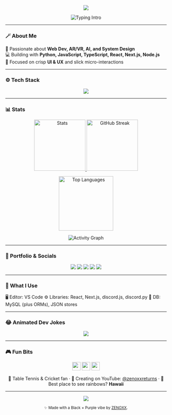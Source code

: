 <!-- THEME: Black x Purple | Author: ZENOXX -->
<p align="center">
  <img src="https://capsule-render.vercel.app/api?type=waving&height=200&color=9A4DFF&text=ZENOXX&fontAlign=50&fontAlignY=35&fontSize=70&fontColor=ffffff&desc=Full%20Stack%20Developer%20%7C%20Python%20%E2%80%A2%20JS%20%E2%80%A2%20TS&descAlign=50&descAlignY=60&animation=fadeIn"/>
</p>

<p align="center">
  <img src="https://readme-typing-svg.demolab.com?font=Fira+Code&weight=700&size=28&pause=1000&color=9A4DFF&center=true&vCenter=true&width=1000&lines=Python+%7C+JavaScript+%7C+TypeScript;React.js+%2B+Next.js+%2B+Node.js;Discord.js+%2F+Discord.py;UI+%26+UX+%7C+Texture+Design;Always+building+cool+stuff+%F0%9F%94%A5" alt="Typing Intro" />
</p>

---

### 🪄 About Me
<p>
  🚀 Passionate about <b>Web Dev, AR/VR, AI, and System Design</b><br/>
  💻 Building with <b>Python, JavaScript, TypeScript, React, Next.js, Node.js</b><br/>
  🎨 Focused on crisp <b>UI & UX</b> and slick micro-interactions<br/>
</p>

---

### ⚙️ Tech Stack
<p align="center">
  <img src="https://skillicons.dev/icons?i=python,js,ts,react,nextjs,nodejs,html,css,discord,vscode,tailwind,figma&perline=8&theme=dark" />
</p>

---

### 📊 Stats
<p align="center">
  <a href="https://github.com/zenoxxbabes">
    <img height="160" src="https://github-readme-stats.vercel.app/api?username=zenoxxbabes&show_icons=true&bg_color=0D1117&title_color=9A4DFF&icon_color=9A4DFF&text_color=FFFFFF&hide_border=true" alt="Stats"/>
  </a>
  <a href="https://github.com/zenoxxbabes">
    <img height="160" src="https://streak-stats.demolab.com?user=zenoxxbabes&theme=radical&background=0D1117&ring=9A4DFF&fire=9A4DFF&currStreakLabel=9A4DFF&dates=FFFFFF&hide_border=true" alt="GitHub Streak"/>
  </a>
</p>
<p align="center">
  <a href="https://github.com/zenoxxbabes">
    <img height="170" src="https://github-readme-stats.vercel.app/api/top-langs/?username=zenoxxbabes&layout=compact&bg_color=0D1117&title_color=9A4DFF&text_color=FFFFFF&hide_border=true" alt="Top Languages"/>
  </a>
</p>
<p align="center">
  <img src="https://github-readme-activity-graph.vercel.app/graph?username=zenoxxbabes&bg_color=0D1117&color=9A4DFF&line=9A4DFF&point=FFFFFF&area=true&hide_border=true&custom_title=%F0%9F%94%A5%20Contribution%20Graph%20%F0%9F%94%A5" alt="Activity Graph"/>
</p>

---

### 🔗 Portfolio & Socials
<p align="center">
  <a href="https://zenoxx.netlify.app/" target="_blank"><img src="https://img.shields.io/badge/%F0%9F%8C%90%20Portfolio-9A4DFF?style=for-the-badge&logo=firefox&logoColor=white&labelColor=0D1117"></a>
  <a href="https://github.com/zenoxxbabes" target="_blank"><img src="https://img.shields.io/badge/GitHub-9A4DFF?style=for-the-badge&logo=github&logoColor=white&labelColor=0D1117"></a>
  <a href="https://youtube.com/@zenoxxreturns" target="_blank"><img src="https://img.shields.io/badge/YouTube-9A4DFF?style=for-the-badge&logo=youtube&logoColor=white&labelColor=0D1117"></a>
  <a href="https://instagram.com/thezenoxx" target="_blank"><img src="https://img.shields.io/badge/Instagram-9A4DFF?style=for-the-badge&logo=instagram&logoColor=white&labelColor=0D1117"></a>
  <a href="https://discordapp.com/users/thezenoxx" target="_blank"><img src="https://img.shields.io/badge/Discord-9A4DFF?style=for-the-badge&logo=discord&logoColor=white&labelColor=0D1117"></a>
</p>

---

### 🧰 What I Use
<p>
  🖥️ Editor: VS Code  
  ⚙️ Libraries: React, Next.js, discord.js, discord.py  
  💾 DB: MySQL (plus ORMs), JSON stores  
</p>

---

### 😂 Animated Dev Jokes
<p align="center">
  <img src="https://readme-typing-svg.demolab.com?font=Fira+Code&weight=600&size=22&pause=2000&color=9A4DFF&center=true&vCenter=true&width=900&lines=Why+do+JavaScript+developers+wear+glasses%3F+Because+they+don't+%60C%23%60.;My+code+never+has+bugs%E2%80%94it+just+develops+random+features.;I+told+my+computer+I+needed+a+break%E2%80%94it+said+%22No+problem%2C+I'll+go+to+sleep.%22;99+little+bugs+in+the+code...+Take+one+down%2C+patch+it+around...;There+are+only+2+hard+things+in+CS%3A+naming+things%2C+cache+invalidation%2C+and+off-by-one+errors."/>
</p>

---

### 🎮 Fun Bits
<p align="center">
  <img src="https://cdn.jsdelivr.net/gh/twitter/twemoji@14.0.2/assets/svg/1f3d3.svg" width="26"/> 
  <img src="https://cdn.jsdelivr.net/gh/twitter/twemoji@14.0.2/assets/svg/1f3a5.svg" width="26"/> 
  <img src="https://cdn.jsdelivr.net/gh/twitter/twemoji@14.0.2/assets/svg/1f308.svg" width="26"/> 
</p>

<p align="center">
  🏓 Table Tennis & Cricket fan · 🎥 Creating on YouTube: <a href="https://youtube.com/@zenoxxreturns">@zenoxxreturns</a> · 🌈 Best place to see rainbows? <b>Hawaii</b>  
</p>

---

<p align="center">
  <img src="https://capsule-render.vercel.app/api?type=waving&color=9A4DFF&height=120&section=footer&animation=twinkling"/>
</p>

<p align="center">
  <sub>✨ Made with a Black × Purple vibe by <a href="https://github.com/zenoxxbabes">ZENOXX</a>.</sub>
</p>
